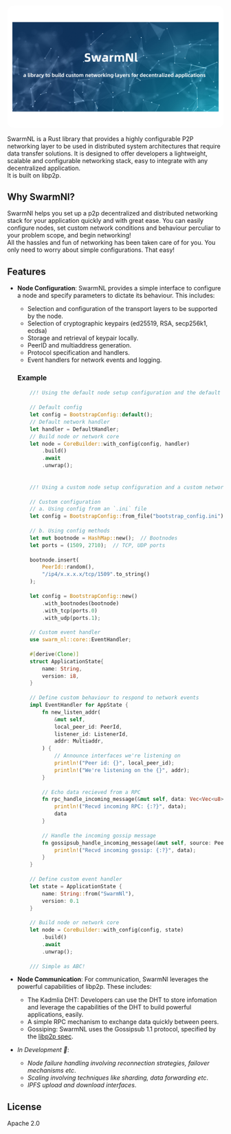 <img src="https://github.com/algorealmInc/SwarmNL/blob/c3fe530350ec37755c64b47cba06361d39b3b095/SwarmNl.png" alt="SwarmNl" style="border-radius: 15px !important;">

SwarmNL is a Rust library that provides a highly configurable P2P networking layer to be used in distributed system architectures that require data transfer solutions.
It is designed to offer developers a lightweight, scalable and configurable networking stack, easy to integrate with any decentralized application.<br>
It is built on libp2p.

## Why SwarmNl?
SwarmNl helps you set up a p2p decentralized and distributed networking stack for your application quickly and with great ease. You can easily configure nodes, set custom network conditions and behaviour perculiar to your problem scope, and begin networking!<br>
All the hassles and fun of networking has been taken care of for you. You only need to worry about simple configurations. That easy!

## Features
- **Node Configuration**: SwarmNL provides a simple interface to configure a node and specify parameters to dictate its behaviour. This includes:
    - Selection and configuration of the transport layers to be supported by the node.
    - Selection of cryptographic keypairs (ed25519, RSA, secp256k1, ecdsa)
    - Storage and retrieval of keypair locally.
    - PeerID and multiaddress generation.
    - Protocol specification and handlers.
    - Event handlers for network events and logging.

    ### Example
    ```rust
        //! Using the default node setup configuration and the default network event handler

        // Default config
        let config = BootstrapConfig::default();
        // Default network handler
        let handler = DefaultHandler;
        // Build node or network core
        let node = CoreBuilder::with_config(config, handler)
            .build()
            .await
            .unwrap();


        //! Using a custom node setup configuration and a custom network event handler
        
        // Custom configuration
        // a. Using config from an `.ini` file
        let config = BootstrapConfig::from_file("bootstrap_config.ini");

        // b. Using config methods
        let mut bootnode = HashMap::new();  // Bootnodes
        let ports = (1509, 2710);  // TCP, UDP ports

        bootnode.insert(
            PeerId::random(),
            "/ip4/x.x.x.x/tcp/1509".to_string()
        );

        let config = BootstrapConfig::new()
            .with_bootnodes(bootnode)
            .with_tcp(ports.0)
            .with_udp(ports.1);

        // Custom event handler
        use swarm_nl::core::EventHandler;

        #[derive(Clone)]
        struct ApplicationState{
            name: String,
            version: i8,
        }

        // Define custom behaviour to respond to network events
        impl EventHandler for AppState {
            fn new_listen_addr(
                &mut self,
                local_peer_id: PeerId,
                listener_id: ListenerId,
                addr: Multiaddr,
            ) {
                // Announce interfaces we're listening on
                println!("Peer id: {}", local_peer_id);
                println!("We're listening on the {}", addr);
            }

            // Echo data recieved from a RPC
            fn rpc_handle_incoming_message(&mut self, data: Vec<Vec<u8>>) -> Vec<Vec<u8>> {
                println!("Recvd incoming RPC: {:?}", data);
                data
            }

            // Handle the incoming gossip message
            fn gossipsub_handle_incoming_message(&mut self, source: PeerId, data: Vec<String>) {
                println!("Recvd incoming gossip: {:?}", data);
            }
	    }

        // Define custom event handler
        let state = ApplicationState {
            name: String::from("SwarmNl"),
            version: 0.1
        }

        // Build node or network core
        let node = CoreBuilder::with_config(config, state)
            .build()
            .await
            .unwrap();

        /// Simple as ABC!
    ```

- **Node Communication**: For communication, SwarmNl leverages the powerful capabilities of libp2p. These includes:  
    - The Kadmlia DHT: Developers can use the DHT to store infomation and leverage the capabilities of the DHT to build powerful applications, easily.
    - A simple RPC mechanism to exchange data quickly between peers.
    - Gossiping: SwarmNL uses the Gossipsub 1.1 protocol, specified by the [libp2p spec](https://github.com/libp2p/specs/blob/master/pubsub/gossipsub/gossipsub-v1.1.md).

- *In Development 👷*:
    - *Node failure handling involving reconnection strategies, failover mechanisms etc*.
    - *Scaling involving techniques like sharding, data forwarding etc*.
    - *IPFS upload and download interfaces*.

## License

Apache 2.0
